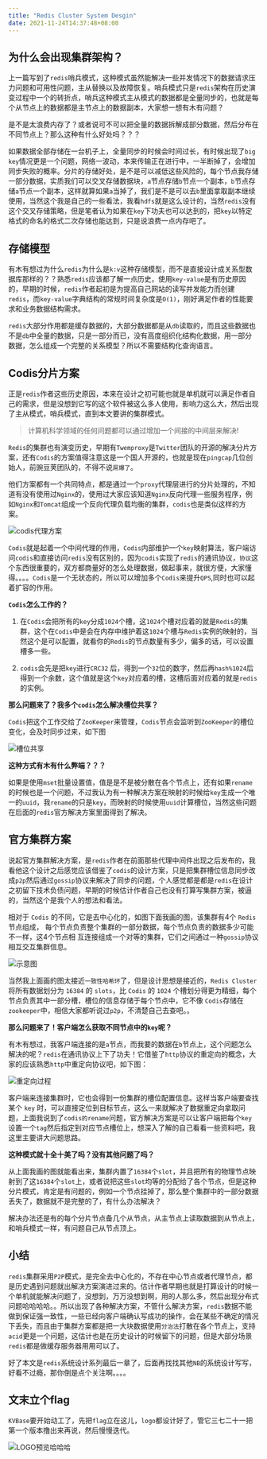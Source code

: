 ```yaml
---
title: "Redis Cluster System Desgin"
date: 2021-11-24T14:37:48+08:00
---
```


## 为什么会出现集群架构？

上一篇写到了`redis`哨兵模式，这种模式虽然能解决一些并发情况下的数据请求压力问题和可用性问题，主从替换以及故障恢复。哨兵模式只是`redis`架构在历史演变过程中一个的转折点，哨兵这种模式主从模式的数据都是全量同步的，也就是每个从节点上的数据都是主节点上的数据副本，大家想一想有木有问题？

是不是太浪费内存了？或者说可不可以把全量的数据拆解成部分数据，然后分布在不同节点上？那么这种有什么好处吗？？？

如果数据全部存储在一台机子上，全量同步的时候会时间过长，有时候出现了`big key`情况更是一个问题，网络一波动，本来传输正在进行中，一半断掉了，会增加同步失败的概率。分片的存储好处，是不是可以减低这些风险的，每个节点我存储一部分数据，实质我们可以交叉存储数据块，`a`节点存储`b`节点一个副本，`b`节点存储`a`节点一个副本，这样就算如果`a`当掉了，我们是不是可以去`b`里面拿取副本继续使用，当然这个我是自己的一些看法，我看`hdfs`就是这么设计的，当然`redis`没有这个交叉存储策略，但是笔者认为如果在`key`下功夫也可以达到的，把`key`以特定格式的命名的格式二次存储也能达到，只是说浪费一点内存吧了。

## 存储模型

有木有想过为什么`redis`为什么是`k:v`这种存储模型，而不是直接设计成关系型数据库那样的？？熟悉`redis`应该都了解一点历史，使用`key-value`是有历史原因的，早期的时候，`redis`作者起初是为提高自己网站的读写并发能力而创建`redis`，而`key-value`字典结构的常规时间复杂度是`O(1)`，刚好满足作者的性能要求和业务数据结构需求。

`redis`大部分作用都是缓存数据的，大部分数据都是从`db`读取的，而且这些数据也不是`db`中全量的数据，只是一部分而已，没有高度组织化结构化数据，用一部分数据，怎么组成一个完整的关系模型？所以不需要结构化查询语言。

## Codis分片方案

正是`redis`作者这些历史原因，本来在设计之初可能也就是单机就可以满足作者自己的需求，但是没想到它写的这个软件被这么多人使用，影响力这么大，然后出现了主从模式，哨兵模式，直到本文要讲的集群模式。

> 计算机科学领域的任何问题都可以通过增加一个间接的中间层来解决!

`Redis`的集群也有演变历史，早期有`Twemproxy`是`Twitter`团队的开源的解决分片方案，还有`Codis`的方案值得注意这是一个国人开源的，也就是现在`pingcap`几位创始人，前豌豆荚团队的，不得不说`屌爆了`。

他们方案都有一个共同特点，都是通过一个`proxy`代理层进行的分片处理的，不知道有没有使用过`Nginx`的，使用过大家应该知道`Nginx`反向代理一些服务程序，例如`Nginx`和`Tomcat`组成一个反向代理负载均衡的集群，`codis`也是类似这样的方案。

![codis代理方案](https://tva1.sinaimg.cn/large/008i3skNgy1gwob6q2qnnj30ih071q2y.jpg)

`Codis`就是起着一个中间代理的作用，`Codis`内部维护一个`key`映射算法，客户端访问`codis`和直接访问`redis`没有区别的，因为`codis`实现了`redis`的通讯协议，`协议`这个东西很重要的，双方都商量好的怎么处理数据，做起事来，就很方便，大家懂得。。。。`Codis`是一个无状态的，所以可以增加多个`Codis`来提升`QPS`,同时也可以起着扩容的作用。

**`Codis`怎么工作的？**

1. 在`Codis`会把所有的`key`分成`1024`个槽，这`1024`个槽对应着的就是`Redis`的集群，这个在`Codis`中是会在内存中维护着这`1024`个槽与`Redis`实例的映射的，当然这个是可以配置，就看你的`Redis`的节点数量有多少，偏多的话，可以设置槽多一些。

2. `codis`会先是把`key`进行`CRC32` 后，得到一个`32`位的数字，然后再`hash%1024`后得到一个余数，这个值就是这个`key`对应着的槽，这槽后面对应着的就是`redis`的实例。

**那么问题来了？我多个`codis`怎么解决槽位共享？**

`Codis`把这个工作交给了`ZooKeeper`来管理，`Codis`节点会监听到`ZooKeeper`的槽位变化，会及时同步过来，如下图

![槽位共享](https://tva1.sinaimg.cn/large/008i3skNgy1gwobtmal3aj30dh0agjrr.jpg)

**这种方式有木有什么弊端？？？**

如果是使用`mset`批量设置值，值是是不是被分散在各个节点上，还有如果`rename`的时候也是一个问题，不过我认为有一种解决方案在映射的时候给`key`生成一个唯一的`uuid`，我`rename`的只是`key`，而映射的时候使用`uuid`计算槽位，当然这些问题在后面的`redis`官方解决方案里面得到了解决。

## 官方集群方案

说起官方集群解决方案，是`redis`作者在前面那些代理中间件出现之后发布的，我看他这个设计之后感觉应该借鉴了`codis`的设计方案，只是把集群槽位信息同步改成`p2p`然后通过`gossip`协议来解决了同步的问题，个人感觉都是都是`redis`在设计之初留下技术负债问题，早期的时候估计作者自己也没有打算写集群方案，被逼的，当然这个是我个人的想法和看法。

相对于 `Codis` 的不同，它是去中心化的，如图下面我画的图，该集群有4个 `Redis` 节点组成， 每个节点负责整个集群的一部分数据，每个节点负责的数据多少可能不一样，这4个节点相 互连接组成一个对等的集群，它们之间通过一种`gossip`协议相互交互集群信息。

![示意图](https://tva1.sinaimg.cn/large/008i3skNgy1gwph0tv6fcj30fm0d474u.jpg)

当然我上面画的图太接近`一致性哈希环`了，但是设计思想是接近的，`Redis Cluster` 将所有数据划分为 `16384` 的 `slots`，比 `Codis` 的 `1024` 个槽划分得更为精细，每个节点负责其中一部分槽，槽位的信息存储于每个节点中，它不像 `Codis`存储在`zookeeper`中，相信大家都听说过`p2p`，不清楚自己去查吧。。

**那么问题来了！客户端怎么获取不同节点中的`key`呢？**

有木有想过，我客户端连接的是`a`节点，而我要的数据在`b`节点上，这个问题怎么解决的呢？`redis`在通讯协议上下了功夫！它借鉴了`http`协议的重定向的概念，大家的应该熟悉`http`中重定向协议吧，如下图：

![重定向过程](https://tva1.sinaimg.cn/large/008i3skNgy1gwphe8i7haj309908ndfz.jpg)

客户端来连接集群时，它也会得到一份集群的槽位配置信息。这样当客户端要查找某个 `key` 时，可以直接定位到目标节点，这么一来就解决了数据重定向拿取问题，上面我说到了`codis的rename`问题，官方解决方案是可以让客户端把每个`key`设置一个`tag`然后指定到对应节点槽位上，想深入了解的自己看看一些资料吧，我这里主要讲大问题思路。

**这种模式就十全十美了吗？没有其他问题了吗？**

从上面我画的图就能看出来，集群内置了`16384`个`slot`，并且把所有的物理节点映射到了这`16384`个`slot`上，或者说把这些`slot`均等的分配给了各个节点，但是这种分片模式，肯定是有问题的，例如一个节点挂掉了，那么整个集群中的一部分数据丢失了，数据就不是完整的了，有什么办法解决？

解决办法还是有的每个分片节点备几个从节点，从主节点上读取数据到从节点上，和哨兵模式一样，有问题自己从节点顶上。

## 小结

`redis`集群采用`P2P`模式，是完全去中心化的，不存在中心节点或者代理节点，都是历史遇到问题就出解决方案演进过来的。估计作者早期也就是打算设计的时候一个单机就能解决问题了，没想到，万万没想到啊，用的人那么多，然后出现分布式问题哈哈哈哈。。所以出现了各种解决方案，不管什么解决方案，`redis`数据不能做到保证强一致性，一些已经向客户端确认写成功的操作，会在某些不确定的情况下丢失，而且由于集群方案都是把一大块数据使用`分治法`打散在各个节点上，支持`acid`更是一个问题，这估计也是在历史设计的时候留下的问题，但是大部分场景`redis`都是做缓存服务器用用可以了。

好了本文是`redis`系统设计系列最后一章了，后面再找找其他`NB`的系统设计写写，好看不过瘾，那你倒是点个关注啊。。。。

## 文末立个flag

`KVBase`要开始动工了，先把`flag`立在这儿，`logo`都设计好了，管它三七二十一把第一个版本撸出来再说，然后慢慢迭代。

![LOGO预览哈哈哈](https://tva1.sinaimg.cn/large/008i3skNgy1gwpi1bqrbhj31hc0dwwfn.jpg)

